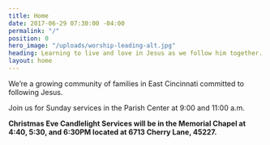```yaml
---
title: Home
date: 2017-06-29 07:30:00 -04:00
permalink: "/"
position: 0
hero_image: "/uploads/worship-leading-alt.jpg"
heading: Learning to live and love in Jesus as we follow him together.
layout: home
---
```


We’re a growing community of families in East Cincinnati committed to following Jesus. 


Join us for Sunday services in the Parish Center at 9:00 and 11:00 a.m.


**Christmas Eve Candlelight Services will be in the Memorial Chapel at 4:40, 5:30, and 6:30PM located at 6713 Cherry Lane, 45227.**

